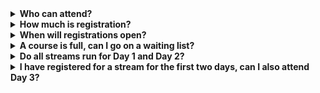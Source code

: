 <details>
  <summary><b>Who can attend?</b></summary>
  <br>The event is aimed at NSW researchers, however anyone is welcome to attend.<br/><br/>
</details>
<details>
  <summary><b>How much is registration?</b></summary>
  <br>Registration is free! ResBaz is run by volunteers and our generous host and sponsors cover all overheads, making the event free for participants to attend.<br/><br/>
</details>
<details>
  <summary><b>When will registrations open?</b></summary>
  <br/>Registrations are now open, get in quick!<br/><br/>
</details>
<details>
  <summary><b>A course is full, can I go on a waiting list?</b></summary>
  <br/>Please note that while some courses are very popular and may already be full, we encourage you to join the waiting list. This will mean you may a spot if someone cancels their registration.<br/><br/>
</details>
<details>
  <summary><b>Do all streams run for Day 1 and Day 2?</b></summary>
  <br/>Yes, all workshops/streams run for the first two days; Day 3 will involve informations sessions and hands-on activities.<br/><br/>
</details>
<details>
  <summary><b>I have registered for a stream for the first two days, can I also attend Day 3?</b></summary>
  <br/>You can attend the full three days if you have registered, and in fact we encourage you to! Day 3 is full of fun activities and inspiring talks... a nice way to cap off the skills you have developed in the first two days<br/><br/>
</details>
